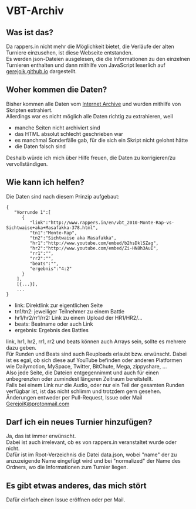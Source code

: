 # VBT-Archiv

## Was ist das?
Da rappers.in nicht mehr die Möglichkeit bietet, die Verläufe der alten Turniere einzusehen, ist diese Webseite entstanden.  
Es werden json-Dateien ausgelesen, die die Informationen zu den einzelnen Turnieren enthalten und dann mithilfe von JavaScript leserlich auf [gerejoik.github.io](https://gerejoik.github.io) dargestellt.

## Woher kommen die Daten?
Bisher kommen alle Daten vom [Internet Archive](https://web.archive.org) und wurden mithilfe von Skripten extrahiert.  
Allerdings war es nicht möglich alle Daten richtig zu extrahieren, weil
* manche Seiten nicht archiviert sind
* das HTML absolut schlecht geschrieben war
* es manchmal Sonderfälle gab, für die sich ein Skript nicht gelohnt hätte
* die Daten falsch sind

Deshalb würde ich mich über Hilfe freuen, die Daten zu korrigieren/zu vervollständigen.

## Wie kann ich helfen?
Die Daten sind nach diesem Prinzip aufgebaut:
```
{
   "Vorrunde 1":[
      {
         "link":"http://www.rappers.in/en/vbt_2010-Monte-Rap-vs-Sichtwaise+aka+Masafakka-378.html",
         "tn1":"Monte-Rap",
         "tn2":"Sichtwaise aka Masafakka",
         "hr1":"http://www.youtube.com/embed/b2hsDklSZag",
         "hr2":"http://www.youtube.com/embed/Zi-HN8h3AuI",
         "rr1":"",
         "rr2":"",
         "beats":"",
         "ergebnis":"4:2"
      }
    ],
    [{...}],
    ...
}
```
* link: Direktlink zur eigentlichen Seite
* tn1/tn2: jeweiliger Teilnehmer zu einem Battle
* hr1/hr2/rr1/rr2: Link zu einem Upload der HR1/HR2/...
* beats: Beatname oder auch Link
* ergebnis: Ergebnis des Battles

link, hr1, hr2, rr1, rr2 und beats können auch Arrays sein, sollte es mehrere dazu geben.  
Für Runden und Beats sind auch Reuploads erlaubt bzw. erwünscht. Dabei ist es egal, ob sich diese auf YouTube befinden oder anderen Platformen wie Dailymotion, MySpace, Twitter, BitChute, Mega, zippyshare, ...  
Also jede Seite, die Dateien entgegennimmt und auch für einen unbegrenzten oder zumindest längeren Zeitraum bereitstellt.  
Falls bei einem Link nur die Audio, oder nur ein Teil der gesamten Runden verfügbar ist, ist das nicht schlimm und trotzdem gern gesehen. 
Änderungen entweder per Pull-Request, Issue oder Mail [GerejoiK@protonmail.com](mailto:GerejoiK@protonmail.com)

## Darf ich ein neues Turnier hinzufügen?
Ja, das ist immer erwünscht.  
Dabei ist auch irrelevant, ob es von rappers.in veranstaltet wurde oder nicht.  
Dafür ist im Root-Verzeichnis die Datei data.json, wobei "name" der zu anzuzeigende Name eingefügt wird und bei "normalized" der Name des Ordners, wo die Informationen zum Turnier liegen.  

## Es gibt etwas anderes, das mich stört
Dafür einfach einen Issue eröffnen oder per Mail.

